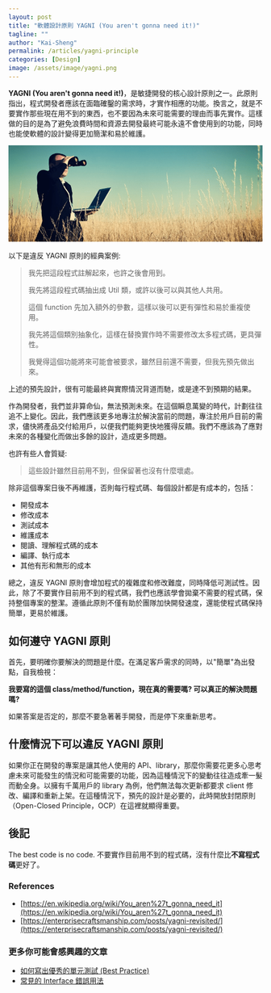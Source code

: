```yaml
---
layout: post
title: "軟體設計原則 YAGNI (You aren't gonna need it!)"
tagline: ""
author: "Kai-Sheng"
permalink: /articles/yagni-principle
categories: [Design]
image: /assets/image/yagni.png
--- 
```



**YAGNI (You aren't gonna need it!)**，是敏捷開發的核心設計原則之一。此原則指出，程式開發者應該在面臨確鑿的需求時，才實作相應的功能。換言之，就是不要實作那些現在用不到的東西，也不要因為未來可能需要的理由而事先實作。這樣做的目的是為了避免浪費時間和資源去開發最終可能永遠不會使用到的功能，同時也能使軟體的設計變得更加簡潔和易於維護。


![YAGNI](/assets/image/yagni.png?size=full)



以下是違反 YAGNI 原則的經典案例:

>
> 我先把這段程式註解起來，也許之後會用到。
>
> 我先將這段程式碼抽出成 Util 類，或許以後可以與其他人共用。
>
> 這個 function 先加入額外的參數，這樣以後可以更有彈性和易於重複使用。
>
> 我先將這個類別抽象化，這樣在替換實作時不需要修改太多程式碼，更具彈性。
>
> 我覺得這個功能將來可能會被要求，雖然目前還不需要，但我先預先做出來。
>

上述的預先設計，很有可能最終與實際情況背道而馳，或是達不到預期的結果。

作為開發者，我們並非算命仙，無法預測未來。在這個瞬息萬變的時代，計劃往往追不上變化。因此，我們應該更多地專注於解決當前的問題，專注於用戶目前的需求，儘快將產品交付給用戶，以便我們能夠更快地獲得反饋。我們不應該為了應對未來的各種變化而做出多餘的設計，造成更多問題。

也許有些人會質疑: 
> 這些設計雖然目前用不到，但保留著也沒有什麼壞處。

除非這個專案日後不再維護，否則每行程式碼、每個設計都是有成本的，包括：
- 開發成本
- 修改成本
- 測試成本
- 維護成本
- 閱讀、理解程式碼的成本
- 編譯、執行成本
- 其他有形和無形的成本

總之，違反 YAGNI 原則會增加程式的複雜度和修改難度，同時降低可測試性。因此，除了不要實作目前用不到的程式碼，我們也應該學會拋棄不需要的程式碼，保持整個專案的整潔。遵循此原則不僅有助於團隊加快開發速度，還能使程式碼保持簡單，更易於維護。

## **如何遵守 YAGNI 原則**
 
首先，要明確你要解決的問題是什麼。在滿足客戶需求的同時，以"簡單"為出發點，自我檢視：
 
**我要寫的這個 class/method/function，現在真的需要嗎? 可以真正的解決問題嗎?**

如果答案是否定的，那麼不要急著著手開發，而是停下來重新思考。

## **什麼情況下可以違反 YAGNI 原則**
如果你正在開發的專案是讓其他人使用的 API、library，那麼你需要花更多心思考慮未來可能發生的情況和可能需要的功能，因為這種情況下的變動往往造成牽一髮而動全身。以擁有千萬用戶的 library 為例，他們無法每次更新都要求 client 修改、編譯和重新上架。在這種情況下，預先的設計是必要的，此時開放封閉原則（Open-Closed Principle，OCP）在這裡就顯得重要。

## **後記**
The best code is no code. 不要實作目前用不到的程式碼，沒有什麼比**不寫程式碼**更好了。

### **References**
- [https://en.wikipedia.org/wiki/You_aren%27t_gonna_need_it](https://en.wikipedia.org/wiki/You_aren%27t_gonna_need_it)
- [https://enterprisecraftsmanship.com/posts/yagni-revisited/](https://enterprisecraftsmanship.com/posts/yagni-revisited/)

### **更多你可能會感興趣的文章**
- [如何寫出優秀的單元測試 (Best Practice)](/articles/good-unit-test)
- [常見的 Interface 錯誤用法](/articles/anti-pattern-of-java-interface-impl-style)